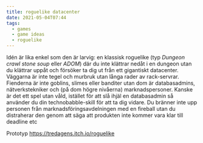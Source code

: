 ```yaml
---
title: roguelike datacenter
date: 2021-05-04T07:44
tags: 
  - games
  - game ideas
  - roguelike
---
```


Idén är lika enkel som den är larvig: en klassisk roguelike (typ _Dungeon crawl
stone soup_ eller _ADOM_) där du inte klättrar nedåt i en dungeon utan du
klättrar uppåt och försöker ta dig ut från ett gigantiskt datacenter. Väggarna
är inte tegel och murbruk utan långa rader av rack-servrar. Fienderna är inte
goblins, slimes eller banditer utan dom är databasadmins, nätverkstekniker och
(på dom högre nivåerna) marknadspersoner. Kanske är det ett spel utan våld,
istället för att slå ihjäl en databasadmin så använder du din technobabble-skill
för att ta dig vidare. Du bränner inte upp personen från marknadsföringsavdelningen
med en fireball utan du distraherar den genom att säga att produkten inte kommer vara
klar till deadline etc

Prototyp https://tredagens.itch.io/roguelike
